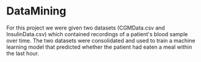 # DataMining

For this project we were given two datasets (CGMData.csv and InsulinData.csv) which contained recordings of a patient's blood sample over time. The two datasets were consolidated and used to train a machine learning model that predicted whether the patient had eaten a meal within the last hour. 
